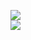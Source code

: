 ![](https://github-readme-stats.vercel.app/api?username=iamrjarpan&theme=dracula&hide_border=false&include_all_commits=false&count_private=true)<br/>
![](https://nirzak-streak-stats.vercel.app/?user=iamrjarpan&theme=dracula&hide_border=false)<br/>

